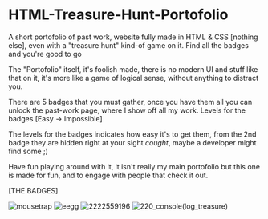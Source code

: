 # HTML-Treasure-Hunt-Portofolio
A short portofolio of past work, website fully made in HTML &amp; CSS [nothing else], even with a "treasure hunt" kind-of game on it. Find all the badges and you're good to go

The "Portofolio" itself, it's foolish made, there is no modern UI and stuff like that on it, it's more like a game of logical sense, without anything to distract you.

There are 5 badges that you must gather, once you have them all you can unlock the past-work page, where I show off all my work.
Levels for the badges [Easy -> Impossible]

The levels for the badges indicates how easy it's to get them, from the 2nd badge they are hidden right at your sight *cought*, maybe a developer might find some ;)

Have fun playing around with it, it isn't really my main portofolio but this one is made for fun, and to engage with people that check it out.

[THE BADGES]

![mousetrap](https://github.com/FagaBV/HTML-Treasure-Hunt-Portofolio/assets/126958831/61e26068-936e-4aa1-bdb2-5b9294526a86)
![eegg](https://github.com/FagaBV/HTML-Treasure-Hunt-Portofolio/assets/126958831/4c0934b0-d99c-4ff2-8c70-962cec7410d2)
![2222559196](https://github.com/FagaBV/HTML-Treasure-Hunt-Portofolio/assets/126958831/ae5b7f19-85c1-4a5d-b747-a52d66ab48dc)
![220_console(log_treasure)](https://github.com/FagaBV/HTML-Treasure-Hunt-Portofolio/assets/126958831/8f57eb03-73e8-46e2-be01-0f81238bfce5)
